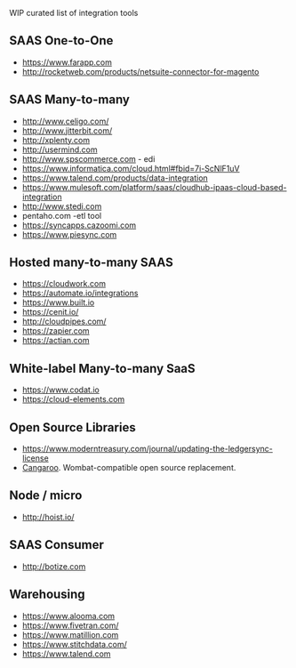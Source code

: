 WIP curated list of integration tools

## SAAS One-to-One

* https://www.farapp.com
* http://rocketweb.com/products/netsuite-connector-for-magento

## SAAS Many-to-many

* http://www.celigo.com/
* http://www.jitterbit.com/
* http://xplenty.com
* http://usermind.com
* http://www.spscommerce.com - edi
* https://www.informatica.com/cloud.html#fbid=7i-ScNlF1uV
* https://www.talend.com/products/data-integration
* https://www.mulesoft.com/platform/saas/cloudhub-ipaas-cloud-based-integration
* http://www.stedi.com
* pentaho.com -etl tool
* https://syncapps.cazoomi.com
* https://www.piesync.com

## Hosted many-to-many SAAS

* https://cloudwork.com
* https://automate.io/integrations
* https://www.built.io
* https://cenit.io/
* http://cloudpipes.com/
* https://zapier.com
* https://actian.com

## White-label Many-to-many SaaS

* https://www.codat.io
* https://cloud-elements.com

## Open Source Libraries

* https://www.moderntreasury.com/journal/updating-the-ledgersync-license
* [Cangaroo](https://github.com/nebulab/cangaroo). Wombat-compatible open source replacement.

## Node / micro

* http://hoist.io/

## SAAS Consumer

* http://botize.com

## Warehousing

* https://www.alooma.com
* https://www.fivetran.com/
* https://www.matillion.com
* https://www.stitchdata.com/
* https://www.talend.com
